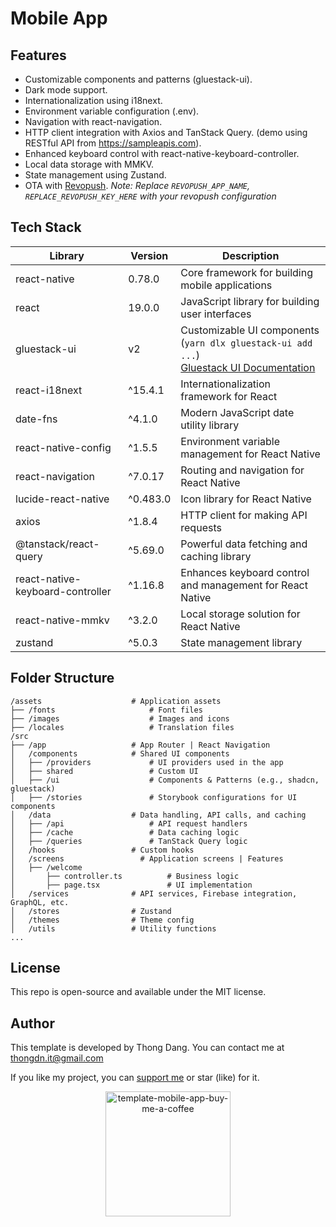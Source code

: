 # Mobile App

## Features

- Customizable components and patterns (gluestack-ui).
- Dark mode support.
- Internationalization using i18next.
- Environment variable configuration (.env).
- Navigation with react-navigation.
- HTTP client integration with Axios and TanStack Query. (demo using RESTful API from https://sampleapis.com).
- Enhanced keyboard control with react-native-keyboard-controller.
- Local data storage with MMKV.
- State management using Zustand.
- OTA with [Revopush](https://docs.revopush.org/intro/getting-started). _Note: Replace `REVOPUSH_APP_NAME`, `REPLACE_REVOPUSH_KEY_HERE` with your revopush configuration_

## Tech Stack

| Library                          | Version  | Description                                                                                                                                            |
| -------------------------------- | -------- | ------------------------------------------------------------------------------------------------------------------------------------------------------ |
| react-native                     | 0.78.0   | Core framework for building mobile applications                                                                                                        |
| react                            | 19.0.0   | JavaScript library for building user interfaces                                                                                                        |
| gluestack-ui                     | v2       | Customizable UI components (`yarn dlx gluestack-ui add ...`) <br> [Gluestack UI Documentation](https://gluestack.io/ui/docs/components/all-components) |
| react-i18next                    | ^15.4.1  | Internationalization framework for React                                                                                                               |
| date-fns                         | ^4.1.0   | Modern JavaScript date utility library                                                                                                                 |
| react-native-config              | ^1.5.5   | Environment variable management for React Native                                                                                                       |
| react-navigation                 | ^7.0.17  | Routing and navigation for React Native                                                                                                                |
| lucide-react-native              | ^0.483.0 | Icon library for React Native                                                                                                                          |
| axios                            | ^1.8.4   | HTTP client for making API requests                                                                                                                    |
| @tanstack/react-query            | ^5.69.0  | Powerful data fetching and caching library                                                                                                             |
| react-native-keyboard-controller | ^1.16.8  | Enhances keyboard control and management for React Native                                                                                              |
| react-native-mmkv                | ^3.2.0   | Local storage solution for React Native                                                                                                                |
| zustand                          | ^5.0.3   | State management library                                                                                                                               |

## Folder Structure

```
/assets                    # Application assets
├── /fonts                     # Font files
├── /images                    # Images and icons
├── /locales                   # Translation files
/src
├── /app                   # App Router | React Navigation
│   /components            # Shared UI components
│   ├── /providers             # UI providers used in the app
│   ├── shared                 # Custom UI
│   ├── /ui                    # Components & Patterns (e.g., shadcn, gluestack)
│   ├── /stories               # Storybook configurations for UI components
│   /data                  # Data handling, API calls, and caching
│   ├── /api                   # API request handlers
│   ├── /cache                 # Data caching logic
│   ├── /queries               # TanStack Query logic
│   /hooks                 # Custom hooks
│   /screens                 # Application screens | Features
│   ├── /welcome
│       ├── controller.ts          # Business logic
│       ├── page.tsx               # UI implementation
│   /services              # API services, Firebase integration, GraphQL, etc.
│   /stores                # Zustand
│   /themes                # Theme config
│   /utils                 # Utility functions
...
```

## License

This repo is open-source and available under the MIT license.

## Author

This template is developed by Thong Dang. You can contact me at thongdn.it@gmail.com

If you like my project, you can [support me][buy_me_a_coffee_url] or star (like) for it.

<p align="center">
    <img src="https://media.giphy.com/media/hXMGQqJFlIQMOjpsKC/giphy.gif" alt="template-mobile-app-buy-me-a-coffee" style="aspect-ratio:385/405;" width="200" />
</p>

[//]: # 'reference links'
[buy_me_a_coffee_image_url]: https://media.giphy.com/media/hXMGQqJFlIQMOjpsKC/giphy.gif
[buy_me_a_coffee_url]: https://www.buymeacoffee.com/thongdn.it

